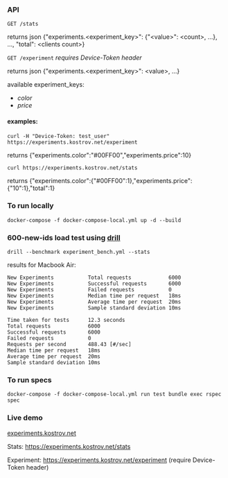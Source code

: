 ### API

`GET /stats` 

returns json {"experiments.<experiment_key>": {"\<value\>": \<count\>, ...}, ..., "total": \<clients count\>}

`GET /experiment` *requires Device-Token header*

returns json {"experiments.<experiment_key>": \<value\>, ...}

available experiment_keys:
- *color*
- *price*

#### examples:

`curl -H "Device-Token: test_user" https://experiments.kostrov.net/experiment`

returns {"experiments.color":"#00FF00","experiments.price":10}

`curl https://experiments.kostrov.net/stats`

returns {"experiments.color":{"#00FF00":1},"experiments.price":{"10":1},"total":1}

### To run locally

`docker-compose -f docker-compose-local.yml up -d --build`

### 600-new-ids load test using [drill](https://github.com/fcsonline/drill)

`drill --benchmark experiment_bench.yml --stats`

results for Macbook Air:
```
New Experiments           Total requests            6000
New Experiments           Successful requests       6000
New Experiments           Failed requests           0
New Experiments           Median time per request   18ms
New Experiments           Average time per request  20ms
New Experiments           Sample standard deviation 10ms

Time taken for tests      12.3 seconds
Total requests            6000
Successful requests       6000
Failed requests           0
Requests per second       488.43 [#/sec]
Median time per request   18ms
Average time per request  20ms
Sample standard deviation 10ms
```

### To run specs

`docker-compose -f docker-compose-local.yml run test bundle exec rspec spec`

### Live demo

[experiments.kostrov.net](https://experiments.kostrov.net)

Stats: https://experiments.kostrov.net/stats

Experiment: https://experiments.kostrov.net/experiment (require Device-Token header)
